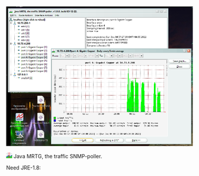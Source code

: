 ![mrtg-big](java-mrtg-snap.png?raw=true)

![mrtg](mrtg.png?raw=true)  Java MRTG, the traffic SNMP-poller. 

Need JRE-1.8:

